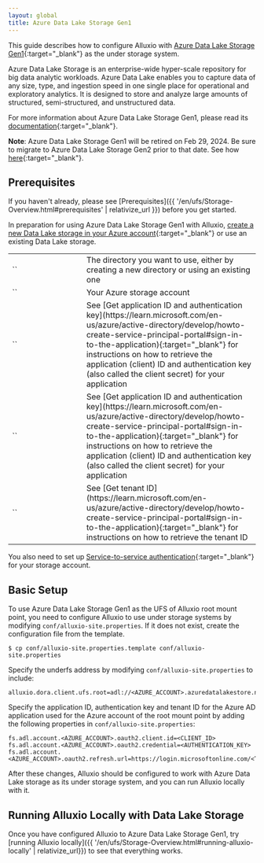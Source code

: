 ```yaml
---
layout: global
title: Azure Data Lake Storage Gen1
---
```



This guide describes how to configure Alluxio with [Azure Data Lake Storage Gen1](https://azure.microsoft.com/en-us/products/storage/data-lake-storage/){:target="_blank"} as the under storage system. 

Azure Data Lake Storage is an enterprise-wide hyper-scale repository for big data analytic workloads. Azure Data Lake enables you to capture data of any size, type, and ingestion speed in one single place for operational and exploratory analytics. It is designed to store and analyze large amounts of structured, semi-structured, and unstructured data.

For more information about Azure Data Lake Storage Gen1, please read its [documentation](https://docs.microsoft.com/en-in/azure/data-lake-store/data-lake-store-overview){:target="_blank"}.

**Note**: Azure Data Lake Storage Gen1 will be retired on Feb 29, 2024. Be sure to migrate to Azure Data Lake Storage Gen2 prior to that date. See how [here](https://learn.microsoft.com/en-us/azure/storage/blobs/data-lake-storage-migrate-gen1-to-gen2-azure-portal){:target="_blank"}.

## Prerequisites

If you haven't already, please see [Prerequisites]({{ '/en/ufs/Storage-Overview.html#prerequisites' | relativize_url }}) before you get started.

In preparation for using Azure Data Lake Storage Gen1 with Alluxio, [create a new Data Lake storage in your Azure
account](https://docs.microsoft.com/en-us/azure/data-lake-store/data-lake-store-get-started-portal){:target="_blank"} or use an existing Data Lake storage.
<table class="table table-striped">
    <tr>
        <td markdown="span" style="width:30%">`<AZURE_DIRECTORY>`</td>
        <td markdown="span">The directory you want to use, either by creating a new directory or using an existing one</td>
    </tr>
    <tr>
        <td markdown="span" style="width:30%">`<AZURE_ACCOUNT>`</td>
        <td markdown="span">Your Azure storage account</td>
    </tr>
    <tr>
        <td markdown="span" style="width:30%">`<CLIENT_ID>`</td>
        <td markdown="span">See [Get application ID and authentication key](https://learn.microsoft.com/en-us/azure/active-directory/develop/howto-create-service-principal-portal#sign-in-to-the-application){:target="_blank"} for instructions on how to retrieve the application (client) ID and authentication key (also called the client secret) for your application</td>
    </tr>
    <tr>
        <td markdown="span" style="width:30%">`<AUTHENTICATION_KEY>`</td>
        <td markdown="span">See [Get application ID and authentication key](https://learn.microsoft.com/en-us/azure/active-directory/develop/howto-create-service-principal-portal#sign-in-to-the-application){:target="_blank"} for instructions on how to retrieve the application (client) ID and authentication key (also called the client secret) for your application</td>
    </tr>
    <tr>
        <td markdown="span" style="width:30%">`<TENANT_ID>`</td>
        <td markdown="span">See [Get tenant ID](https://learn.microsoft.com/en-us/azure/active-directory/develop/howto-create-service-principal-portal#sign-in-to-the-application){:target="_blank"} for instructions on how to retrieve the tenant ID</td>
    </tr>
</table>

You also need to set up 
[Service-to-service authentication](https://docs.microsoft.com/en-us/azure/data-lake-store/data-lake-store-service-to-service-authenticate-using-active-directory){:target="_blank"} for your storage account.

## Basic Setup

To use Azure Data Lake Storage Gen1 as the UFS of Alluxio root mount point,
you need to configure Alluxio to use under storage systems by modifying
`conf/alluxio-site.properties`. If it does not exist, create the configuration file from the
template.

```shell
$ cp conf/alluxio-site.properties.template conf/alluxio-site.properties
```

Specify the underfs address by modifying `conf/alluxio-site.properties` to include:

```properties
alluxio.dora.client.ufs.root=adl://<AZURE_ACCOUNT>.azuredatalakestore.net/<AZURE_DIRECTORY>/
```

Specify the application ID, authentication key and tenant ID for the Azure AD application used for the Azure account of the root mount point by adding the following
properties in `conf/alluxio-site.properties`:

```properties
fs.adl.account.<AZURE_ACCOUNT>.oauth2.client.id=<CLIENT_ID>
fs.adl.account.<AZURE_ACCOUNT>.oauth2.credential=<AUTHENTICATION_KEY>
fs.adl.account.<AZURE_ACCOUNT>.oauth2.refresh.url=https://login.microsoftonline.com/<TENANT_ID>/oauth2/token
```

After these changes, Alluxio should be configured to work with Azure Data Lake storage as its under storage system, and you can run Alluxio locally with it.

## Running Alluxio Locally with Data Lake Storage

Once you have configured Alluxio to Azure Data Lake Storage Gen1, try [running Alluxio locally]({{ '/en/ufs/Storage-Overview.html#running-alluxio-locally' | relativize_url}}) to see that everything works.

